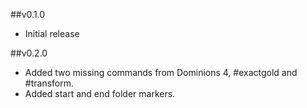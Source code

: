 ##v0.1.0
* Initial release

##v0.2.0
* Added two missing commands from Dominions 4, #exactgold and #transform.
* Added start and end folder markers.
